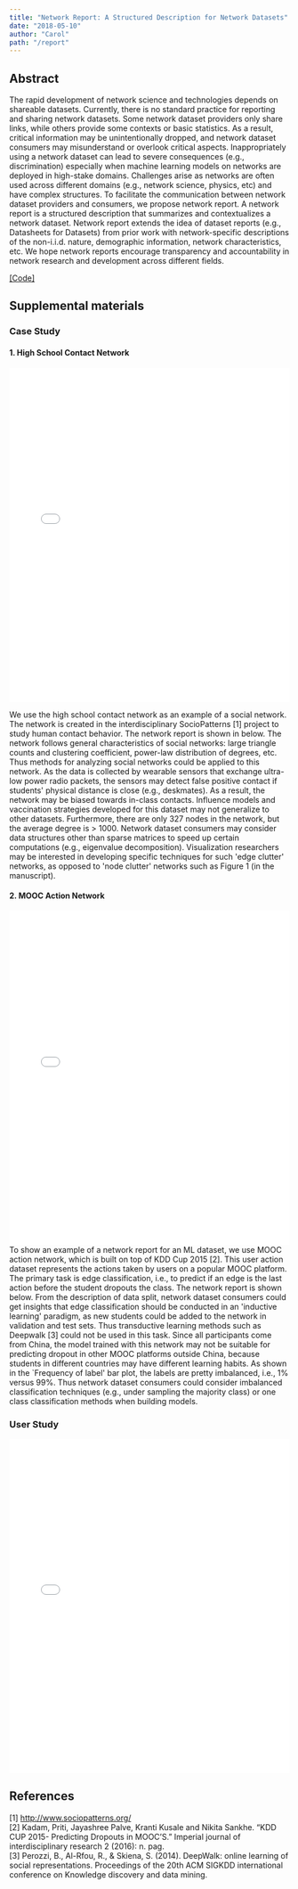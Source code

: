 ```yaml
---
title: "Network Report: A Structured Description for Network Datasets"
date: "2018-05-10"
author: "Carol"
path: "/report"
---
```


## Abstract 
The rapid development of network science and technologies depends on shareable datasets. Currently, there is no standard practice for reporting and sharing network datasets. Some network dataset providers only share links, while others provide some contexts or basic statistics. As a result, critical information may be unintentionally dropped, and network dataset consumers may misunderstand or overlook critical aspects. Inappropriately using a network dataset can lead to severe consequences (e.g., discrimination) especially when machine learning models on networks are deployed in high-stake domains. Challenges arise as networks are often used across different domains (e.g., network science, physics, etc) and have complex structures. To facilitate the communication between network dataset providers and consumers, we propose network report. A network report is a structured description that summarizes and contextualizes a network dataset. Network report extends the idea of dataset reports (e.g., Datasheets for Datasets) from prior work with network-specific descriptions of the non-i.i.d. nature, demographic information, network characteristics, etc. We hope network reports encourage transparency and accountability in network research and development across different fields.

[[Code]](https://drive.google.com/drive/folders/1oRM6x3gdnWjNcu7Sl_nq0BYCQF7CcG9X?usp=sharing)

## Supplemental materials
### Case Study 
#### 1. High School Contact Network

<section id="contact">
  <div>
    <iframe
    src="assets/report/pokec_v2.pdf#toolbar=0&navpanes=0&scrollbar=0"
    frameBorder="0"
    scrolling="auto"
    height="600pt"
    width="100%"
></iframe>
  </div>
</section>

We use the high school contact network as an example of a social network. The network is created in the interdisciplinary SocioPatterns [1] project to study human contact behavior. 
The network report is shown in below. 
The network follows general characteristics of social networks: large triangle counts and clustering coefficient, power-law distribution of degrees, etc. 
Thus methods for analyzing social networks could be applied to this network. 
As the data is collected by wearable sensors that exchange ultra-low power  radio packets, the sensors may detect false positive contact if students' physical distance is close (e.g., deskmates). 
As a result, the network may be biased towards in-class contacts. 
Influence models and vaccination strategies developed for this dataset may not generalize to other datasets.
Furthermore, there are only 327 nodes in the network, but the average degree is > 1000. 
Network dataset consumers may consider data structures other than sparse matrices to speed up certain computations (e.g., eigenvalue decomposition).
Visualization researchers may be interested in developing specific techniques for such 'edge clutter' networks, as opposed to 'node clutter' networks such as Figure 1 (in the manuscript). 

#### 2. MOOC Action Network
<section id="mooc">
  <div>
    <iframe
    src="assets/report/mooc_v2.pdf#toolbar=0&navpanes=0&scrollbar=0"
    frameBorder="0"
    scrolling="auto"
    height="600pt"
    width="100%"
></iframe>
  </div>
</section>
To show an example of a network report for an ML dataset, we use MOOC action network, which is built on top of KDD Cup 2015 [2]. 
This user action dataset represents the actions taken by users on a popular MOOC platform.
The primary task is edge classification, i.e., to predict if an edge is the last action before the student dropouts the class.
The network report is shown below. 
From the description of data split, network dataset consumers could get insights that edge classification should be conducted in an 'inductive learning' paradigm, as new students could be added to the network in validation and test sets. 
Thus transductive learning methods such as Deepwalk [3] could not be used in this task. 
Since all participants come from China, the model trained with this network may not be suitable for predicting dropout in other MOOC platforms outside China, because students in different countries may have different learning habits. 
As shown in the `Frequency of label' bar plot, the labels are pretty imbalanced, i.e., 1% versus 99%. 
Thus network dataset consumers could consider imbalanced classification techniques (e.g., under sampling the majority class) or one class classification methods when building models. 


### User Study
<section id="pokec">
  <div>
    <iframe
    src="assets/report/contact_v5.pdf#toolbar=0&navpanes=0&scrollbar=0"
    frameBorder="0"
    scrolling="auto"
    height="600pt"
    width="100%"
></iframe>
  </div>
</section>


## References
[1] http://www.sociopatterns.org/ \
[2] Kadam, Priti, Jayashree Palve, Kranti Kusale and Nikita Sankhe. “KDD CUP 2015- Predicting Dropouts in MOOC’S.” Imperial journal of interdisciplinary research 2 (2016): n. pag. \
[3] Perozzi, B., Al-Rfou, R., & Skiena, S. (2014). DeepWalk: online learning of social representations. Proceedings of the 20th ACM SIGKDD international conference on Knowledge discovery and data mining.


<!-- ### Header 3

Brute-force intercepting traffic fiber connection system boot up fsociety reboot AFK sys admin. Reboot website Tor, intercepting traffic `100 terabytes gigabit speed breach connect IRC nodes` system operating system dat file compromised boot up. Data center decrypt password network disconnect. Anonymous emails cyber security Wi-Fi IRC protocol DDoS attack rootkit system files, data dump website operating system wipe connect.

```css
/* PostCSS code by PrismJS */

pre {
  background: #1a1a1d;
  padding: 20px;
  border-radius: 8px;
  font-size: 1rem;
  overflow: auto;

  @media (--phone) {
    white-space: pre-wrap;
    word-wrap: break-word;
  }

  code {
    background: none !important;
    color: #ccc;
    padding: 0;
    font-size: inherit;

    .dark-theme & {
      color: inherit;
    }
  }
}
```

```js
// JS code by PrismJS

const menuTrigger = document.querySelector('.menu-trigger')
const menu = document.querySelector('.menu')
const mobileQuery = getComputedStyle(document.body).getPropertyValue('--phoneWidth')
const isMobile = () => window.matchMedia(mobileQuery).matches
const isMobileMenu = () => {
  menuTrigger.classList.toggle('hidden', !isMobile())
  menu.classList.toggle('hidden', isMobile())
}

isMobileMenu()

menuTrigger.addEventListener('click', () => menu.classList.toggle('hidden'))

window.addEventListener('resize', isMobileMenu)
```

```html
<section id="main">
  <div>
   <h1 id="title">{{ .Title }}</h1>
    {{ range .Pages }}
        {{ .Render "summary"}}
    {{ end }}
  </div>
</section>
```

#### Header 4

Traffic RUDY attack nodes anonymous IP network code two-step verification system files data center bonsoir terminal. Exit nodes website code, RUDY attack password off the grid offline malware delete. Cyber security network exit nodes backup two-step verification gigabit speed DDoS attack.

- Fsociety delete malicious code nodes.
- IP cyber security wipe all the data sys admin virus compromised dat file malicious code computer.
- Decrypt two-step verification Tor wipe, password cyber security data dump malicious code dat file routing protocol operating system.
- Anonymous boot up website AFK.
  - Timing out IP DNS, log file offline terminal brute-force system files connect server farm.
  - Reboot sys admin worm log file wipe.

`youtube: xIBiJ_SzJTA`

Tor boot up backup anonymous bonsoir IRC website. Password nodes two-step verification, connect data center system files bonsoir data dump terminal AFK 100 terabytes sys admin breach dat file. Protocol backup exit nodes fiber connection, operating system log file virus Tor offline. Password data center two-step verification disconnect IRC terminal. Tor IRC cyber security AFK protocol traffic disconnect. Code exit nodes IRC cyber security nodes worm. -->
